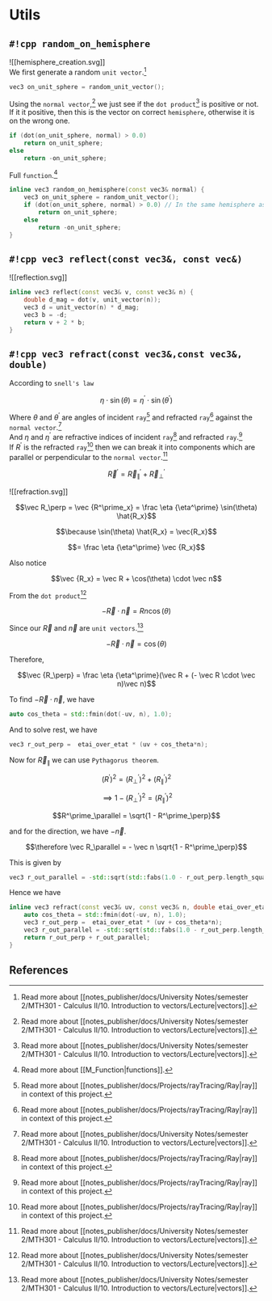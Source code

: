 # Utils

## `#!cpp random_on_hemisphere`

![[hemisphere_creation.svg]]  
We first generate a random `unit vector`.[^1]  

```cpp
vec3 on_unit_sphere = random_unit_vector();
```

Using the `normal vector`,[^1] we just see if the `dot product`[^1] is positive or not.  
If it it positive, then this is the vector on correct `hemisphere`, otherwise it is on the wrong one.

```cpp
if (dot(on_unit_sphere, normal) > 0.0)
	return on_unit_sphere;
else
	return -on_unit_sphere;
```

Full `function`.[^2]

```cpp
inline vec3 random_on_hemisphere(const vec3& normal) {
    vec3 on_unit_sphere = random_unit_vector();
    if (dot(on_unit_sphere, normal) > 0.0) // In the same hemisphere as the normal
        return on_unit_sphere;
    else
        return -on_unit_sphere;
}
```

## `#!cpp vec3 reflect(const vec3&, const vec&)`

![[reflection.svg]]

```cpp
inline vec3 reflect(const vec3& v, const vec3& n) {
    double d_mag = dot(v, unit_vector(n));
    vec3 d = unit_vector(n) * d_mag;
    vec3 b = -d;
    return v + 2 * b;
}
```

## `#!cpp vec3 refract(const vec3&,const vec3&, double)`

According to `snell's law`  

$$\eta \cdot \sin(\theta) = \eta^\prime\cdot\sin(\theta^\prime)$$

Where $\theta$ and $\theta^\prime$ are angles of incident `ray`[^3] and refracted `ray`[^3] against the `normal vector`.[^1]  
And $\eta$ and $\eta^\prime$ are refractive indices of incident `ray`[^3] and refracted `ray`.[^3]  
If $R^\prime$ is the refracted `ray`[^3] then we can break it into components which are parallel or perpendicular to the `normal vector`.[^1]  

$$\vec R^\prime = \vec R^\prime_\parallel + \vec R^\prime_\perp$$

![[refraction.svg]]  

$$\vec R_\perp = \vec {R^\prime_x} = \frac \eta {\eta^\prime} \sin(\theta) \hat{R_x}$$

$$\because \sin(\theta) \hat{R_x} = \vec{R_x}$$

$$= \frac \eta {\eta^\prime} \vec {R_x}$$

Also notice  

$$\vec {R_x} = \vec R + \cos(\theta) \cdot \vec n$$

From the `dot product`[^1]  

$$- \vec R \cdot \vec n = Rn \cos(\theta)$$

Since our $\vec R$ and $\vec n$ are `unit vectors`.[^1]  

$$- \vec R \cdot \vec n = \cos(\theta)$$

Therefore,  

$$\vec {R_\perp} = \frac \eta {\eta^\prime}(\vec R + (- \vec R \cdot \vec n)\vec n)$$

To find $- \vec R \cdot \vec n$, we have

```cpp
auto cos_theta = std::fmin(dot(-uv, n), 1.0);
```

And to solve rest, we have

```cpp
vec3 r_out_perp =  etai_over_etat * (uv + cos_theta*n);
```

Now for $\vec R_\parallel$ we can use `Pythagorus theorem`.  

$$(R^\prime)^2 = (R^\prime_\perp)^2 + (R^\prime_\parallel)^2$$

$$\implies 1 - (R^\prime_\perp)^2 = (R^\prime_\parallel)^2$$

$$R^\prime_\parallel = \sqrt{1 - R^\prime_\perp}$$

and for the direction, we have $- \vec n$.  

$$\therefore \vec R_\parallel = - \vec n \sqrt{1 - R^\prime_\perp}$$

This is given by

```cpp
vec3 r_out_parallel = -std::sqrt(std::fabs(1.0 - r_out_perp.length_squared())) * n;
```

Hence we have

```cpp
inline vec3 refract(const vec3& uv, const vec3& n, double etai_over_etat) {
    auto cos_theta = std::fmin(dot(-uv, n), 1.0);
    vec3 r_out_perp =  etai_over_etat * (uv + cos_theta*n);
	vec3 r_out_parallel = -std::sqrt(std::fabs(1.0 - r_out_perp.length_squared())) * n;
    return r_out_perp + r_out_parallel;
}
```

## References

[^1]: Read more about [[notes_publisher/docs/University Notes/semester 2/MTH301 - Calculus II/10. Introduction to vectors/Lecture|vectors]].
[^2]: Read more about [[M_Function|functions]].
[^3]: Read more about [[notes_publisher/docs/Projects/rayTracing/Ray|ray]] in context of this project.